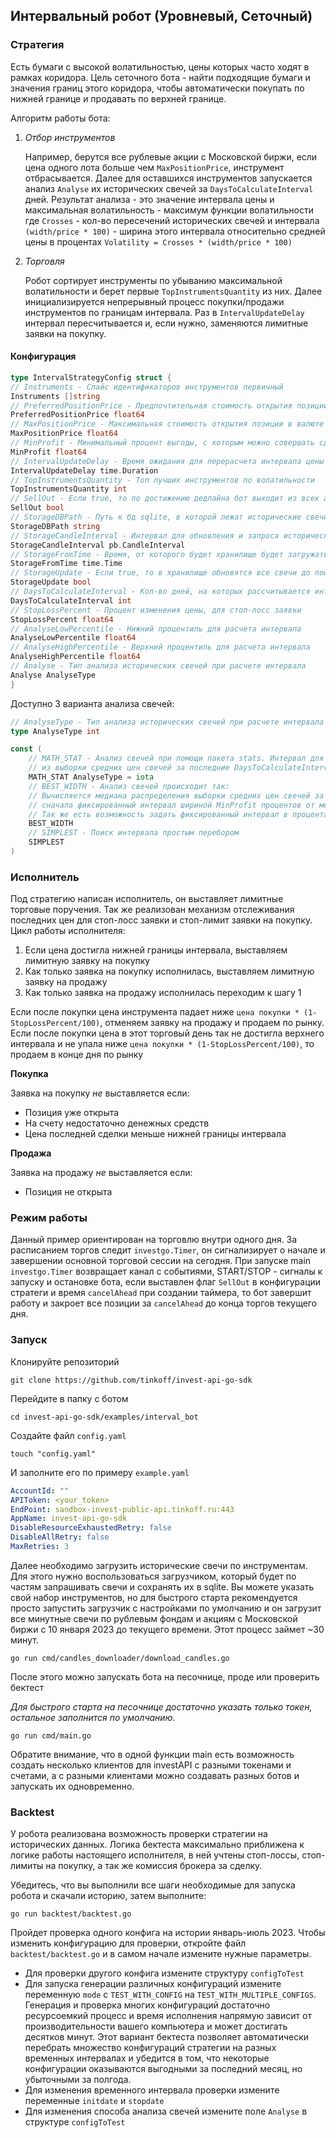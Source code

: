 ## Интервальный робот (Уровневый, Сеточный)

### Стратегия
Есть бумаги с высокой волатильностью, цены которых часто ходят в рамках коридора. Цель сеточного бота - найти подходящие 
бумаги и значения границ этого коридора, чтобы автоматически покупать по нижней границе и продавать по верхней границе.

Алгоритм работы бота:
1. *Отбор инструментов*

    Например, берутся все рублевые акции с Московской биржи, если цена одного лота больше чем `MaxPositionPrice`, 
    инструмент отбрасывается. Далее для оставшихся инструментов запускается анализ `Analyse` их исторических свечей за
    `DaysToCalculateInterval` дней. Результат анализа - это значение интервала цены и максимальная волатильность - максимум
    функции волатильности где `Crosses` - кол-во пересечений исторических свечей и интервала `(width/price * 100)` - ширина этого
    интервала относительно средней цены в процентах `Volatility = Crosses * (width/price * 100)` 
2. *Торговля*

    Робот сортирует инструменты по убыванию максимальной волатильности и берет первые `TopInstrumentsQuantity` из них.
    Далее инициализируется непрерывный процесс покупки/продажи инструментов по границам интервала. Раз в `IntervalUpdateDelay`
    интервал пересчитывается и, если нужно, заменяются лимитные заявки на покупку.

#### Конфигурация
```go
type IntervalStrategyConfig struct {
// Instruments - Слайс идентификаторов инструментов первичный
Instruments []string
// PreferredPositionPrice - Предпочтительная стоимость открытия позиции в валюте
PreferredPositionPrice float64
// MaxPositionPrice - Максимальная стоимость открытия позиции в валюте
MaxPositionPrice float64
// MinProfit - Минимальный процент выгоды, с которым можно совершать сделки
MinProfit float64
// IntervalUpdateDelay - Время ожидания для перерасчета интервала цены
IntervalUpdateDelay time.Duration
// TopInstrumentsQuantity - Топ лучших инструментов по волатильности
TopInstrumentsQuantity int
// SellOut - Если true, то по достижению дедлайна бот выходит из всех активных позиций
SellOut bool
// StorageDBPath - Путь к бд sqlite, в которой лежат исторические свечи по инструментам
StorageDBPath string
// StorageCandleInterval - Интервал для обновления и запроса исторических свечей
StorageCandleInterval pb.CandleInterval
// StorageFromTime - Время, от которого будет хранилище будет загружать историю для новых инструментов
StorageFromTime time.Time
// StorageUpdate - Если true, то в хранилище обновятся все свечи до now
StorageUpdate bool
// DaysToCalculateInterval - Кол-во дней, на которых рассчитывается интервал цен для торговли
DaysToCalculateInterval int
// StopLossPercent - Процент изменения цены, для стоп-лосс заявки
StopLossPercent float64
// AnalyseLowPercentile - Нижний процентиль для расчета интервала
AnalyseLowPercentile float64
// AnalyseHighPercentile - Верхний процентиль для расчета интервала
AnalyseHighPercentile float64
// Analyse - Тип анализа исторических свечей при расчете интервала
Analyse AnalyseType
}
```
Доступно 3 варианта анализа свечей:

```go
// AnalyseType - Тип анализа исторических свечей при расчете интервала
type AnalyseType int

const (
	// MATH_STAT - Анализ свечей при помощи пакета stats. Интервал для цены это AnalyseLowPercentile-AnalyseHighPercentile
	// из выборки средних цен свечей за последние DaysToCalculateInterval дней
	MATH_STAT AnalyseType = iota
	// BEST_WIDTH - Анализ свечей происходит так:
	// Вычисляется медиана распределения выборки средних цен свечей за последние DaysToCalculateInterval дней, от нее берется
	// сначала фиксированный интервал шириной MinProfit процентов от медианы, далее если это выгодно интервал расширяется.
	// Так же есть возможность задать фиксированный интервал в процентах.
	BEST_WIDTH
	// SIMPLEST - Поиск интервала простым перебором
	SIMPLEST
)
```


### Исполнитель
Под стратегию написан исполнитель, он выставляет лимитные торговые поручения. Так же реализован механизм отслеживания 
последних цен для стоп-лосс заявки и стоп-лимит заявки на покупку.
Цикл работы исполнителя:
1. Если цена достигла нижней границы интервала, выставляем лимитную заявку на покупку
2. Как только заявка на покупку исполнилась, выставляем лимитную заявку на продажу
3. Как только заявка на продажу исполнилась переходим к шагу 1

Если после покупки цена инструмента падает ниже `цена покупки * (1-StopLossPercent/100)`, отменяем заявку на продажу и продаем по рынку.
Если после покупки цена в этот торговый день так не достигла верхнего интервала и не упала ниже `цена покупки * (1-StopLossPercent/100)`,
то продаем в конце дня по рынку

**Покупка**

Заявка на покупку *не* выставляется если:
* Позиция уже открыта
* На счету недостаточно денежных средств
* Цена последней сделки меньше нижней границы интервала

**Продажа**

Заявка на продажу *не* выставляется если:
* Позиция не открыта

### Режим работы
Данный пример ориентирован на торговлю внутри одного дня. За расписанием торгов следит `investgo.Timer`,
он сигнализирует о начале и завершении основной торговой сессии на сегодня.
При запуске main `investgo.Timer` возвращает канал с событиями, START/STOP - сигналы к запуску и остановке бота,
если выставлен флаг `SellOut` в конфигурации стратеги и время `cancelAhead` при создании таймера, то бот завершит работу и закроет все
позиции за `cancelAhead` до конца торгов текущего дня.

### Запуск
Клонируйте репозиторий

    git clone https://github.com/tinkoff/invest-api-go-sdk

Перейдите в папку с ботом

    cd invest-api-go-sdk/examples/interval_bot

Создайте файл `config.yaml`

    touch "config.yaml"

И заполните его по примеру `example.yaml`

```yaml
AccountId: ""
APIToken: <your_token>
EndPoint: sandbox-invest-public-api.tinkoff.ru:443
AppName: invest-api-go-sdk
DisableResourceExhaustedRetry: false
DisableAllRetry: false
MaxRetries: 3
```

Далее необходимо загрузить исторические свечи по инструментам. Для этого нужно воспользоваться загрузчиком, который будет
по частям запрашивать свечи и сохранять их в sqlite. Вы можете указать свой набор инструментов, но для быстрого старта 
рекомендуется просто запустить загрузчик с настройками по умолчанию и он загрузит все минутные свечи по рублевым фондам 
и акциям с Московской биржи с 10 января 2023 до текущего времени. Этот процесс займет ~30 минут.

    go run cmd/candles_downloader/download_candles.go

После этого можно запускать бота на песочнице, проде или проверить бектест

*Для быстрого старта на песочнице достаточно указать только токен, остальное заполнится по умолчанию.*

    go run cmd/main.go

Обратите внимание, что в одной функции main есть возможность создать несколько клиентов для investAPI c разными
токенами и счетами, а с разными клиентами можно создавать разных ботов и запускать их одновременно. 


### Backtest

У робота реализована возможность проверки стратегии на исторических данных. Логика бектеста максимально приближена
к логике работы настоящего исполнителя, в ней учтены стоп-лоссы, стоп-лимиты на покупку, а так же комиссия брокера за сделку.

Убедитесь, что вы выполнили все шаги необходимые для запуска робота и скачали историю, затем выполните:

    go run backtest/backtest.go

Пройдет проверка одного конфига на истории январь-июль 2023. Чтобы изменить конфигурацию для проверки, откройте файл
`backtest/backtest.go` и в самом начале измените нужные параметры.

* Для проверки другого конфига измените структуру `configToTest`
* Для запуска генерации различных конфигураций измените переменную `mode` с `TEST_WITH_CONFIG` на `TEST_WITH_MULTIPLE_CONFIGS`.
Генерация и проверка многих конфигураций достаточно ресурсоемкий процесс и время исполнения напрямую зависит от производительности 
вашего компьютера и может достигать десятков минут. Этот вариант бектеста позволяет автоматически перебрать множество 
конфигураций стратегии на разных временных интервалах и убедится в том, что некоторые конфигурации оказываются выгодными 
за последний месяц, но убыточными за полгода.
* Для изменения временного интервала проверки измените переменные `initdate` и `stopdate`
* Для изменения способа анализа свечей измените поле `Analyse` в структуре `configToTest`
